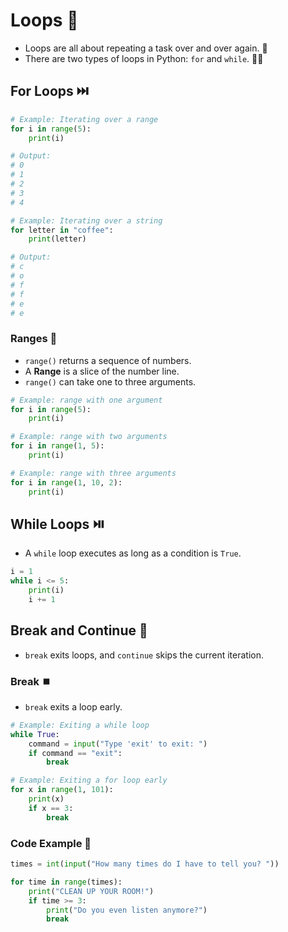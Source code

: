 # Loops 🔄

- Loops are all about repeating a task over and over again. 🔄
- There are two types of loops in Python: `for` and `while`. 🤹‍♂️

## For Loops ⏭️

```python
# Example: Iterating over a range
for i in range(5):
    print(i)

# Output:
# 0
# 1
# 2
# 3
# 4

# Example: Iterating over a string
for letter in "coffee":
    print(letter)

# Output:
# c
# o
# f
# f
# e
# e
```

### Ranges 🔢

- `range()` returns a sequence of numbers.
- A **Range** is a slice of the number line.
- `range()` can take one to three arguments.

```python
# Example: range with one argument
for i in range(5):
    print(i)

# Example: range with two arguments
for i in range(1, 5):
    print(i)

# Example: range with three arguments
for i in range(1, 10, 2):
    print(i)
```

## While Loops ⏯️

- A `while` loop executes as long as a condition is `True`.

```python
i = 1
while i <= 5:
    print(i)
    i += 1
```

## Break and Continue 🚦

- `break` exits loops, and `continue` skips the current iteration.

### Break ⏹️

- `break` exits a loop early.

```python
# Example: Exiting a while loop
while True:
    command = input("Type 'exit' to exit: ")
    if command == "exit":
        break

# Example: Exiting a for loop early
for x in range(1, 101):
    print(x)
    if x == 3:
        break
```

### Code Example 📝

```python
times = int(input("How many times do I have to tell you? "))

for time in range(times):
    print("CLEAN UP YOUR ROOM!")
    if time >= 3:
        print("Do you even listen anymore?")
        break
```
